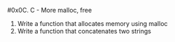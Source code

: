 #0x0C. C - More malloc, free
1. Write a function that allocates memory using malloc
2. Write a function that concatenates two strings
